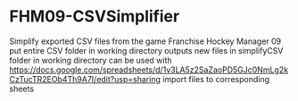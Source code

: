 # FHM09-CSVSimplifier
Simplify exported CSV files from the game Franchise Hockey Manager 09
put entire CSV folder in working directory
outputs new files in simplifyCSV folder in working directory
can be used with https://docs.google.com/spreadsheets/d/1v3LA5z2SaZaoPD5GJc0NmLg2kCzTucTR2EOb4Th9A7I/edit?usp=sharing
import files to corresponding sheets
